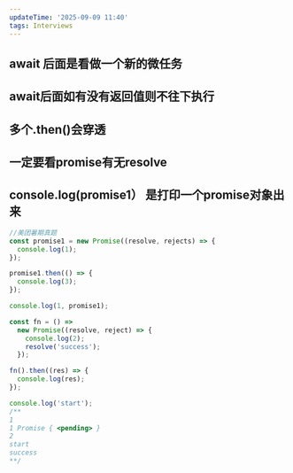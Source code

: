 ```yaml
---
updateTime: '2025-09-09 11:40'
tags: Interviews
---
```

## await **后面**是看做一个新的微任务

## await后面如有没有返回值则不往下执行

## 多个.then()会穿透

## 一定要看promise有无resolve

## console.log(promise1） 是打印一个promise对象出来

```javascript
//美团暑期真题
const promise1 = new Promise((resolve, rejects) => {
  console.log(1);
});

promise1.then(() => {
  console.log(3);
});

console.log(1, promise1);

const fn = () =>
  new Promise((resolve, reject) => {
    console.log(2);
    resolve('success');
  });

fn().then((res) => {
  console.log(res);
});

console.log('start');
/**
1
1 Promise { <pending> }
2
start
success
**/
```
